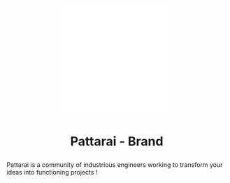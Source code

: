 <p align="center"><img src="stock\\Logo\\PNG\\Complete Logo\\Complete logo White .png" width="50%"/></p><h1><p align="center"> Pattarai - Brand </P></h1>Pattarai is a community of industrious engineers working to transform your ideas into functioning projects ! </br></br>